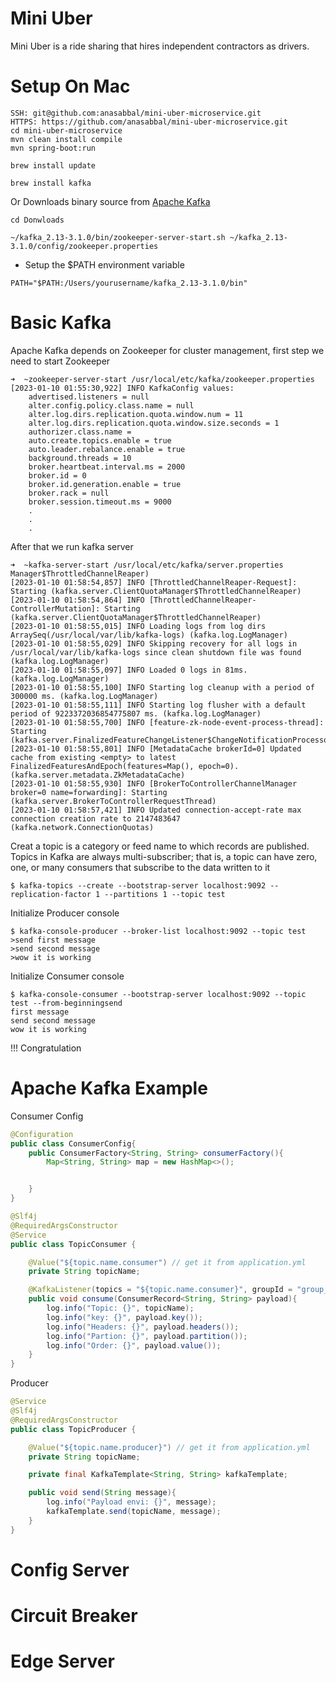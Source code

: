 # Mini Uber
Mini Uber is a ride sharing that hires independent contractors as drivers.

# Setup On Mac

```
SSH: git@github.com:anasabbal/mini-uber-microservice.git
HTTPS: https://github.com/anasabbal/mini-uber-microservice.git
cd mini-uber-microservice
mvn clean install compile
mvn spring-boot:run
```
```
brew install update
```
```
brew install kafka
```
Or Downloads binary source from [Apache Kafka](https://kafka.apache.org/downloads)
```
cd Donwloads
```
```
~/kafka_2.13-3.1.0/bin/zookeeper-server-start.sh ~/kafka_2.13-3.1.0/config/zookeeper.properties
```
- Setup the $PATH environment variable
```
PATH="$PATH:/Users/yourusername/kafka_2.13-3.1.0/bin"
```
# Basic Kafka
Apache Kafka depends on Zookeeper for cluster management, first step we need to start Zookeeper
```
➜  ~zookeeper-server-start /usr/local/etc/kafka/zookeeper.properties
[2023-01-10 01:55:30,922] INFO KafkaConfig values:
	advertised.listeners = null
	alter.config.policy.class.name = null
	alter.log.dirs.replication.quota.window.num = 11
	alter.log.dirs.replication.quota.window.size.seconds = 1
	authorizer.class.name =
	auto.create.topics.enable = true
	auto.leader.rebalance.enable = true
	background.threads = 10
	broker.heartbeat.interval.ms = 2000
	broker.id = 0
	broker.id.generation.enable = true
	broker.rack = null
	broker.session.timeout.ms = 9000
	.
	.
	.
```
After that we run kafka server
```
➜  ~kafka-server-start /usr/local/etc/kafka/server.properties
Manager$ThrottledChannelReaper)
[2023-01-10 01:58:54,857] INFO [ThrottledChannelReaper-Request]: Starting (kafka.server.ClientQuotaManager$ThrottledChannelReaper)
[2023-01-10 01:58:54,864] INFO [ThrottledChannelReaper-ControllerMutation]: Starting (kafka.server.ClientQuotaManager$ThrottledChannelReaper)
[2023-01-10 01:58:55,015] INFO Loading logs from log dirs ArraySeq(/usr/local/var/lib/kafka-logs) (kafka.log.LogManager)
[2023-01-10 01:58:55,029] INFO Skipping recovery for all logs in /usr/local/var/lib/kafka-logs since clean shutdown file was found (kafka.log.LogManager)
[2023-01-10 01:58:55,097] INFO Loaded 0 logs in 81ms. (kafka.log.LogManager)
[2023-01-10 01:58:55,100] INFO Starting log cleanup with a period of 300000 ms. (kafka.log.LogManager)
[2023-01-10 01:58:55,111] INFO Starting log flusher with a default period of 9223372036854775807 ms. (kafka.log.LogManager)
[2023-01-10 01:58:55,700] INFO [feature-zk-node-event-process-thread]: Starting (kafka.server.FinalizedFeatureChangeListener$ChangeNotificationProcessorThread)
[2023-01-10 01:58:55,801] INFO [MetadataCache brokerId=0] Updated cache from existing <empty> to latest FinalizedFeaturesAndEpoch(features=Map(), epoch=0). (kafka.server.metadata.ZkMetadataCache)
[2023-01-10 01:58:55,930] INFO [BrokerToControllerChannelManager broker=0 name=forwarding]: Starting (kafka.server.BrokerToControllerRequestThread)
[2023-01-10 01:58:57,421] INFO Updated connection-accept-rate max connection creation rate to 2147483647 (kafka.network.ConnectionQuotas)
```
Creat a topic is a category or feed name to which records are published. Topics in Kafka are always multi-subscriber; that is, a topic can have zero, one, or many consumers that subscribe to the data written to it
```
$ kafka-topics --create --bootstrap-server localhost:9092 --replication-factor 1 --partitions 1 --topic test
```
Initialize Producer console
```
$ kafka-console-producer --broker-list localhost:9092 --topic test
>send first message
>send second message
>wow it is working
```
Initialize Consumer console
```
$ kafka-console-consumer --bootstrap-server localhost:9092 --topic test --from-beginningsend 
first message
send second message
wow it is working
```
!!! Congratulation
# Apache Kafka Example
Consumer Config
```java
@Configuration
public class ConsumerConfig{
    public ConsumerFactory<String, String> consumerFactory(){
        Map<String, String> map = new HashMap<>();


    }
}
```
``` java
@Slf4j
@RequiredArgsConstructor
@Service
public class TopicConsumer {

    @Value("${topic.name.consumer") // get it from application.yml
    private String topicName;

    @KafkaListener(topics = "${topic.name.consumer}", groupId = "group_id")
    public void consume(ConsumerRecord<String, String> payload){
        log.info("Topic: {}", topicName);
        log.info("key: {}", payload.key());
        log.info("Headers: {}", payload.headers());
        log.info("Partion: {}", payload.partition());
        log.info("Order: {}", payload.value());
    }
}
```
Producer
```java
@Service
@Slf4j
@RequiredArgsConstructor
public class TopicProducer {

    @Value("${topic.name.producer}") // get it from application.yml
    private String topicName;

    private final KafkaTemplate<String, String> kafkaTemplate;

    public void send(String message){
        log.info("Payload envi: {}", message);
        kafkaTemplate.send(topicName, message);
    }
}

```

# Config Server

# Circuit Breaker

# Edge Server
